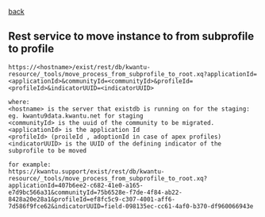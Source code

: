 [back](https://github.com/kwantu/platformconfiguration/wiki/Support-and-Maintenance-Services-and-Procedures)
## Rest service to move instance to from subprofile to profile

```http
https://<hostname>/exist/rest/db/kwantu-resource/_tools/move_process_from_subprofile_to_root.xq?applicationId=<applicationId>&communityId=<communityId>&profileId=<profileId>&indicatorUUID=<indicatorUUID>

where:
<hostname> is the server that existdb is running on for the staging: eg. kwantu9data.kwantu.net for staging
<communityId> is the uuid of the community to be migrated.
<applicationId> is the application Id
<profileId> (proileId , adoptionId in case of apex profiles)
<indicatorUUID> is the UUID of the defining indicator of the subprofile to be moved

for example:
https://kwantu.support/exist/rest/db/kwantu-resource/_tools/move_process_from_subprofile_to_root.xq?applicationId=407b6ee2-c682-41e0-a165-e7d9bc566a31&communityId=75b6528e-f7de-4f84-ab22-8428a20e28a1&profileId=ef8fc5c9-c307-4001-aff6-7d586f9fce62&indicatorUUID=field-098135ec-cc61-4af0-b370-df960066943e
```

